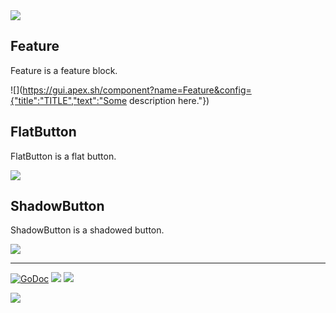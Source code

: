 <img src="http://tjholowaychuk.com:6000/svg/title/TITLE/SUBTITLE">

## Feature

Feature is a feature block.

![](https://gui.apex.sh/component?name=Feature&config={"title":"TITLE","text":"Some description here."})

## FlatButton

FlatButton is a flat button.

![](https://gui.apex.sh/component?name=FlatButton&config={"text":"SUBSCRIBE","color":"7956EF"})

## ShadowButton

ShadowButton is a shadowed button.

![](https://gui.apex.sh/component?name=ShadowButton&config={"text":"SUBSCRIBE","color":"7956EF"})

---

[![GoDoc](https://godoc.org/github.com/apex/gui?status.svg)](https://godoc.org/github.com/apex/gui)
![](https://img.shields.io/badge/license-MIT-blue.svg)
![](https://img.shields.io/badge/status-stable-green.svg)

<a href="https://apex.sh"><img src="http://tjholowaychuk.com:6000/svg/sponsor"></a>
